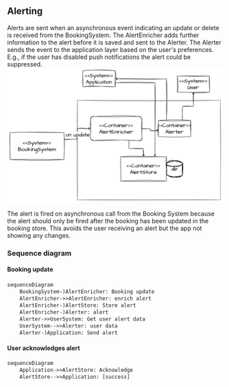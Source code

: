 ## Alerting
Alerts are sent when an asynchronous event indicating an update or delete is received from the BookingSystem. The AlertEnricher adds further information to the alert before it is saved and sent to the Alerter. The Alerter sends the event to the application layer based on the user's preferences. E.g., if the user has disabled push notifications the alert could be suppressed.
![](2023-09-15-16-16-22.png)

The alert is fired on asynchronous call from the Booking System because the alert should only be fired after the booking has been updated in the booking store. This avoids the user receiving an alert but the app not showing any changes.

### Sequence diagram
#### Booking update
```mermaid
sequenceDiagram
    BookingSystem-)AlertEnricher: Booking update
    AlertEnricher->>AlertEnricher: enrich alert
    AlertEnricher-)AlertStore: Store alert
    AlertEnricher-)Alerter: alert
    Alerter->>UserSystem: Get user alert data
    UserSystem-->>Alerter: user data
    Alerter-)Application: Send alert
```

#### User acknowledges alert
```mermaid
sequenceDiagram
    Application->>AlertStore: Acknowledge
    AlertStore-->>Application: [success]
```